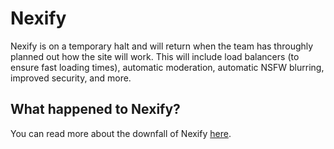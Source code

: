 # Nexify
Nexify is on a temporary halt and will return when the team has throughly planned out how the site will work. This will include load balancers (to ensure fast loading times), automatic moderation, automatic NSFW blurring, improved security, and more.

## What happened to Nexify?
You can read more about the downfall of Nexify [here](https://blog.mitchy.gay/2023/09/01/my-experience-creating-my-own-social-media-site/).
